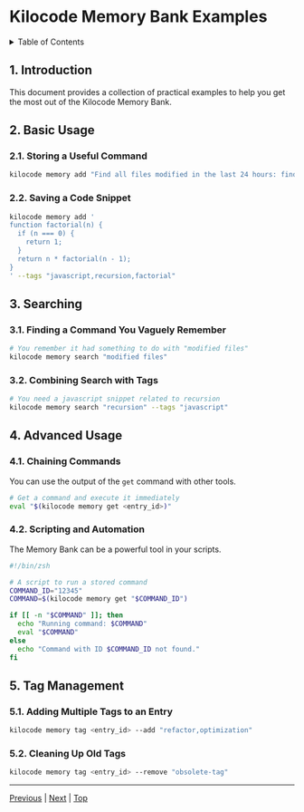 # Kilocode Memory Bank Examples

<details>
<summary>Table of Contents</summary>

- [1. Introduction](#1-introduction)
- [2. Basic Usage](#2-basic-usage)
  - [2.1. Storing a Useful Command](#21-storing-a-useful-command)
  - [2.2. Saving a Code Snippet](#22-saving-a-code-snippet)
- [3. Searching](#3-searching)
  - [3.1. Finding a Command You Vaguely Remember](#31-finding-a-command-you-vaguely-remember)
  - [3.2. Combining Search with Tags](#32-combining-search-with-tags)
- [4. Advanced Usage](#4-advanced-usage)
  - [4.1. Chaining Commands](#41-chaining-commands)
  - [4.2. Scripting and Automation](#42-scripting-and-automation)
- [5. Tag Management](#5-tag-management)
  - [5.1. Adding Multiple Tags to an Entry](#51-adding-multiple-tags-to-an-entry)
  - [5.2. Cleaning Up Old Tags](#52-cleaning-up-old-tags)

</details>

## 1. Introduction

This document provides a collection of practical examples to help you get the most out of the Kilocode Memory Bank.

## 2. Basic Usage

### 2.1. Storing a Useful Command

```sh
kilocode memory add "Find all files modified in the last 24 hours: find . -mtime -1" --tags "cli,find,files"
```

### 2.2. Saving a Code Snippet

```sh
kilocode memory add '
function factorial(n) {
  if (n === 0) {
    return 1;
  }
  return n * factorial(n - 1);
}
' --tags "javascript,recursion,factorial"
```

## 3. Searching

### 3.1. Finding a Command You Vaguely Remember

```sh
# You remember it had something to do with "modified files"
kilocode memory search "modified files"
```

### 3.2. Combining Search with Tags

```sh
# You need a javascript snippet related to recursion
kilocode memory search "recursion" --tags "javascript"
```

## 4. Advanced Usage

### 4.1. Chaining Commands

You can use the output of the `get` command with other tools.

```sh
# Get a command and execute it immediately
eval "$(kilocode memory get <entry_id>)"
```

### 4.2. Scripting and Automation

The Memory Bank can be a powerful tool in your scripts.

```sh
#!/bin/zsh

# A script to run a stored command
COMMAND_ID="12345"
COMMAND=$(kilocode memory get "$COMMAND_ID")

if [[ -n "$COMMAND" ]]; then
  echo "Running command: $COMMAND"
  eval "$COMMAND"
else
  echo "Command with ID $COMMAND_ID not found."
fi
```

## 5. Tag Management

### 5.1. Adding Multiple Tags to an Entry

```sh
kilocode memory tag <entry_id> --add "refactor,optimization"
```

### 5.2. Cleaning Up Old Tags

```sh
kilocode memory tag <entry_id> --remove "obsolete-tag"
```

---
[Previous](./000-index.md) | [Next](./000-index.md) | [Top](./000-index.md)
